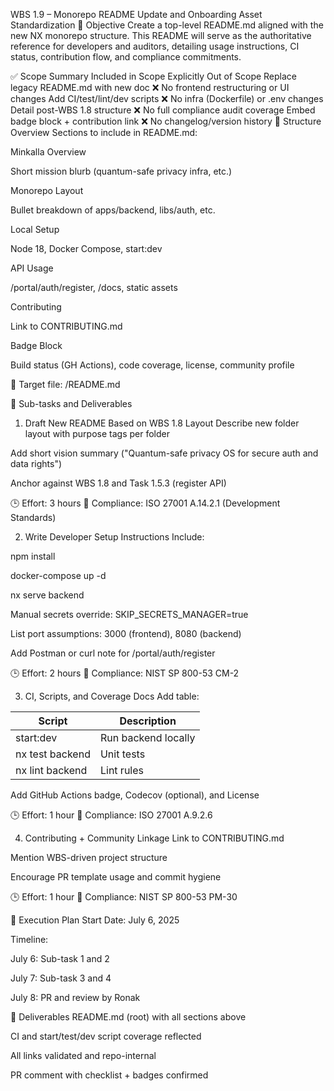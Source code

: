 WBS 1.9 – Monorepo README Update and Onboarding Asset Standardization
🎯 Objective Create a top-level README.md aligned with the new NX monorepo structure. This README will serve as the authoritative reference for developers and auditors, detailing usage instructions, CI status, contribution flow, and compliance commitments.

✅ Scope Summary
Included in Scope	Explicitly Out of Scope
Replace legacy README.md with new doc	❌ No frontend restructuring or UI changes
Add CI/test/lint/dev scripts	❌ No infra (Dockerfile) or .env changes
Detail post-WBS 1.8 structure	❌ No full compliance audit coverage
Embed badge block + contribution link	❌ No changelog/version history
🧩 Structure Overview
Sections to include in README.md:

Minkalla Overview

Short mission blurb (quantum-safe privacy infra, etc.)

Monorepo Layout

Bullet breakdown of apps/backend, libs/auth, etc.

Local Setup

Node 18, Docker Compose, start:dev

API Usage

/portal/auth/register, /docs, static assets

Contributing

Link to CONTRIBUTING.md

Badge Block

Build status (GH Actions), code coverage, license, community profile

📘 Target file: /README.md

🔧 Sub-tasks and Deliverables
1. Draft New README Based on WBS 1.8 Layout
Describe new folder layout with purpose tags per folder

Add short vision summary ("Quantum-safe privacy OS for secure auth and data rights")

Anchor against WBS 1.8 and Task 1.5.3 (register API)

🕒 Effort: 3 hours 📘 Compliance: ISO 27001 A.14.2.1 (Development Standards)

2. Write Developer Setup Instructions
Include:

npm install

docker-compose up -d

nx serve backend

Manual secrets override: SKIP_SECRETS_MANAGER=true

List port assumptions: 3000 (frontend), 8080 (backend)

Add Postman or curl note for /portal/auth/register

🕒 Effort: 2 hours 📘 Compliance: NIST SP 800-53 CM-2

3. CI, Scripts, and Coverage Docs
Add table:

| Script          | Description            |
|----------------|------------------------|
| start:dev      | Run backend locally     |
| nx test backend| Unit tests              |
| nx lint backend| Lint rules              |
Add GitHub Actions badge, Codecov (optional), and License

🕒 Effort: 1 hour 📘 Compliance: ISO 27001 A.9.2.6

4. Contributing + Community Linkage
Link to CONTRIBUTING.md

Mention WBS-driven project structure

Encourage PR template usage and commit hygiene

🕒 Effort: 1 hour 📘 Compliance: NIST SP 800-53 PM-30

🔁 Execution Plan
Start Date: July 6, 2025

Timeline:

July 6: Sub-task 1 and 2

July 7: Sub-task 3 and 4

July 8: PR and review by Ronak

📘 Deliverables
README.md (root) with all sections above

CI and start/test/dev script coverage reflected

All links validated and repo-internal

PR comment with checklist + badges confirmed